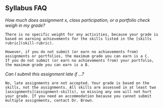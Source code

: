 ## Syllabus FAQ


_How much does assignment x, class participation, or a portfolio check weigh in my grade?_
```{toggle}
There is no specific weight for any activities, because your grade is based on earning achievements for the skills listed in the [skills rubric](skill-rubric).

However, if you do not submit (or earn no achievements from) assignments or portfolios, the maximum grade you can earn is a C.
If you do not submit (or earn no achievements from) your portfolio, the maximum grade you can earn is a B.
```

_Can I submit this assignment late if ...?_
```{toggle}
No, late assignments are not accepted. Your grade is based on the skills, not the assignments. All skills are assessed in at least two [assignments](assignment-skills), so missing any one will not hurt your grade. If you need an accommodation because you cannot submit multiple assignments, contact Dr. Brown.
```
